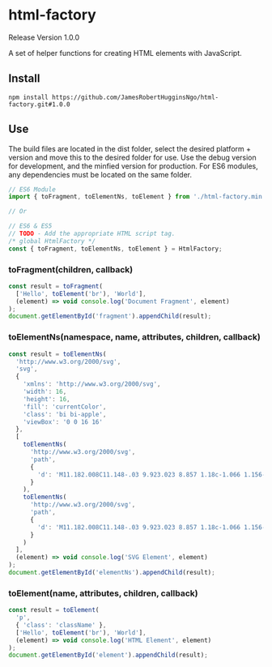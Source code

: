 # html-factory

Release Version 1.0.0

A set of helper functions for creating HTML elements with JavaScript.

## Install

``` console
npm install https://github.com/JamesRobertHugginsNgo/html-factory.git#1.0.0
```

## Use

The build files are located in the dist folder, select the desired platform + version and move this to the desired folder for use. Use the debug version for development, and the minfied version for production. For ES6 modules, any dependencies must be located on the same folder.

``` JavaScript
// ES6 Module
import { toFragment, toElementNs, toElement } from './html-factory.min.js'; // TODO - Update path

// Or

// ES6 & ES5
// TODO - Add the appropriate HTML script tag.
/* global HtmlFactory */
const { toFragment, toElementNs, toElement } = HtmlFactory;
```

### toFragment(children, callback)

``` JavaScript
const result = toFragment(
  ['Hello', toElement('br'), 'World'],
  (element) => void console.log('Document Fragment', element)
);
document.getElementById('fragment').appendChild(result);
```

### toElementNs(namespace, name, attributes, children, callback)

``` JavaScript
const result = toElementNs(
  'http://www.w3.org/2000/svg',
  'svg',
  {
    'xmlns': 'http://www.w3.org/2000/svg',
    'width': 16,
    'height': 16,
    'fill': 'currentColor',
    'class': 'bi bi-apple',
    'viewBox': '0 0 16 16'
  },
  [
    toElementNs(
      'http://www.w3.org/2000/svg',
      'path',
      {
        'd': 'M11.182.008C11.148-.03 9.923.023 8.857 1.18c-1.066 1.156-.902 2.482-.878 2.516.024.034 1.52.087 2.475-1.258.955-1.345.762-2.391.728-2.43zm3.314 11.733c-.048-.096-2.325-1.234-2.113-3.422.212-2.189 1.675-2.789 1.698-2.854.023-.065-.597-.79-1.254-1.157a3.692 3.692 0 0 0-1.563-.434c-.108-.003-.483-.095-1.254.116-.508.139-1.653.589-1.968.607-.316.018-1.256-.522-2.267-.665-.647-.125-1.333.131-1.824.328-.49.196-1.422.754-2.074 2.237-.652 1.482-.311 3.83-.067 4.56.244.729.625 1.924 1.273 2.796.576.984 1.34 1.667 1.659 1.899.319.232 1.219.386 1.843.067.502-.308 1.408-.485 1.766-.472.357.013 1.061.154 1.782.539.571.197 1.111.115 1.652-.105.541-.221 1.324-1.059 2.238-2.758.347-.79.505-1.217.473-1.282z'
      }
    ),
    toElementNs(
      'http://www.w3.org/2000/svg',
      'path',
      {
        'd': 'M11.182.008C11.148-.03 9.923.023 8.857 1.18c-1.066 1.156-.902 2.482-.878 2.516.024.034 1.52.087 2.475-1.258.955-1.345.762-2.391.728-2.43zm3.314 11.733c-.048-.096-2.325-1.234-2.113-3.422.212-2.189 1.675-2.789 1.698-2.854.023-.065-.597-.79-1.254-1.157a3.692 3.692 0 0 0-1.563-.434c-.108-.003-.483-.095-1.254.116-.508.139-1.653.589-1.968.607-.316.018-1.256-.522-2.267-.665-.647-.125-1.333.131-1.824.328-.49.196-1.422.754-2.074 2.237-.652 1.482-.311 3.83-.067 4.56.244.729.625 1.924 1.273 2.796.576.984 1.34 1.667 1.659 1.899.319.232 1.219.386 1.843.067.502-.308 1.408-.485 1.766-.472.357.013 1.061.154 1.782.539.571.197 1.111.115 1.652-.105.541-.221 1.324-1.059 2.238-2.758.347-.79.505-1.217.473-1.282z'
      }
    )
  ],
  (element) => void console.log('SVG Element', element)
);
document.getElementById('elementNs').appendChild(result);
```

### toElement(name, attributes, children, callback)

``` JavaScript
const result = toElement(
  'p',
  { 'class': 'className' },
  ['Hello', toElement('br'), 'World'],
  (element) => void console.log('HTML Element', element)
);
document.getElementById('element').appendChild(result);
```
